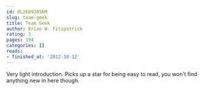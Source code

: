 ```yaml
---
id: OL26093056M
slug: team-geek
title: Team Geek
author: Brian W. Fitzpatrick
rating: 3
pages: 194
categories: []
reads:
- finished_at: '2012-10-12'
---
```

Very light introduction. Picks up a star for being easy to read, you won't find anything new in here though.

